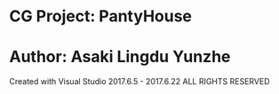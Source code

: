 # CG Project: PantyHouse
# Author: Asaki Lingdu Yunzhe
Created with Visual Studio
2017.6.5 - 2017.6.22
ALL RIGHTS RESERVED